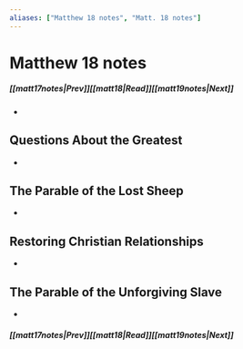 ```yaml
---
aliases: ["Matthew 18 notes", "Matt. 18 notes"]
---
```

# Matthew 18 notes
##### <span class=arrow-left></span>[[matt17notes|Prev]]<span class=navigation-separator></span>[[matt18|Read]]<span class=navigation-separator></span>[[matt19notes|Next]]<span class=arrow-right></span>
- 
## Questions About the Greatest
- 
## The Parable of the Lost Sheep
- 
## Restoring Christian Relationships
- 
## The Parable of the Unforgiving Slave
- 
##### <span class=arrow-left></span>[[matt17notes|Prev]]<span class=navigation-separator></span>[[matt18|Read]]<span class=navigation-separator></span>[[matt19notes|Next]]<span class=arrow-right></span>
